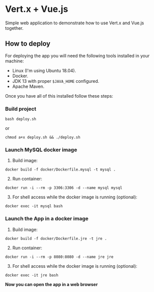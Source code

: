 # Vert.x + Vue.js

Simple web application to demonstrate how to use Vert.x and Vue.js together.

## How to deploy

For deploying the app you will need the following tools installed in your machine:

* Linux (I'm using Ubuntu 18.04).
* Docker.
* JDK 13 with proper `$JAVA_HOME` configured.
* Apache Maven.

Once you have all of this installed follow these steps:

### Build project

`bash deploy.sh`

or

`chmod a+x deploy.sh && ./deploy.sh`

### Launch MySQL docker image

1. Build image:

`docker build -f docker/Dockerfile.mysql -t mysql .`

2. Run container:

`docker run -i --rm -p 3306:3306 -d --name mysql mysql`

3. For shell access while the docker image is running (optional): 

`docker exec -it mysql bash`

### Launch the App in a docker image

1. Build image:

`docker build -f docker/Dockerfile.jre -t jre .`

2. Run container:

`docker run -i --rm -p 8080:8080 -d --name jre jre`

3. For shell access while the docker image is running (optional): 

`docker exec -it jre bash`

**Now you can open the app in a web browser**